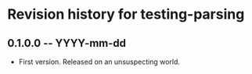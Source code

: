 # Revision history for testing-parsing

## 0.1.0.0 -- YYYY-mm-dd

* First version. Released on an unsuspecting world.
